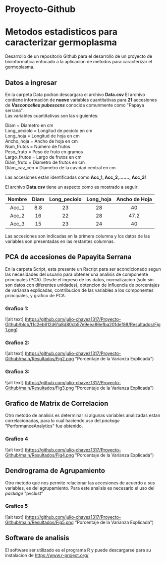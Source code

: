 # Proyecto-Github
# Metodos estadisticos para caracterizar germoplasma  
Desarrollo de un repositorio Github para el desarrollo de un proyecto de bioinformatica enfocado a la aplicacion de metodos para caracterizar el germoplasma.

## Datos a ingresar
En la carpeta Data podran descargara el archivo **Data.csv**
El archivo contiene información de **nueve** variables cuantitativas para **21** accesiones de **_Vasconcellea pubescens_** conocida comunmente como "Papaya serrana".\
Las variables cuantitativas son las siguientes: 

Diam = Diametro en cm\
Long_peciolo = Longitud de peciolo en cm\
Long_hoja = Longitud de hoja en cm\
Ancho_hoja = Ancho de hoja en cm\
Num_frutos = Número de frutos\
Peso_fruto = Peso de fruto en gramos\
Largo_frutos = Largo de frutos en cm\
Diám_fruto = Diametro de frutos en cm\
Diám_cav_cen = Diametro de la cavidad central en cm

Las accesiones están identificadas como **Acc_1, Acc_2,......., Acc_31**

El archivo **Data.csv** tiene un aspecto como es mostrado a seguir:

| **Nombre** | **Diam** | **Long_peciolo** | **Long_hoja** | **Ancho de Hoja** |
|:----------:|:-------------:|:----------------:|:-------------:|:-----------------:|
| Acc_1      |      8.8      |        23        |       28      |         40        |
| Acc_2      |       16      |        22        |       28      |        47.2       |
| Acc_3      |       15      |        23        |       24      |         40        |

Las accesiones son indicadas en la primera columna y los datos de las variables son presentadas en las restantes columnas.

## PCA de accesiones de Papayita Serrana
En la carpeta Script, esta presente un Rscript para ser acondicionado segun las necesidades del usuario para obtener una analisis de componente principales (PCA). Desde el ingreso de los datos, normalizacion (solo sin son datos con diferentes unidades), obtencion de influencia de porcentajes de varianza explicadas, contribucion de las variables a los componentes principales, y grafico de PCA.

### Grafico 1:

![alt text] (https://github.com/julio-chavez1317/Proyecto-Github/blob/f1c2eb612d61a8d80cb57e9eea86efba201def88/Resultados/Fig1.png)

### Grafico 2:

![alt text] (https://github.com/julio-chavez1317/Proyecto-Github/main/Resultados/Fig2.png "Porcentaje de la Varianza Explicada")

### Grafico 3:

![alt text] (https://github.com/julio-chavez1317/Proyecto-Github/main/Resultados/Fig3.png "Porcentaje de la Varianza Explicada")

## Grafico de Matrix de Correlacion
Otro metodo de analisis es determinar si algunas variables analizadas estan correlacionadas, para lo cual haciendo uso del _package_ "PerformanceAnalytics" fue obtenido.

### Grafico 4

![alt text] (https://github.com/julio-chavez1317/Proyecto-Github/main/Resultados/Fig4.png "Porcentaje de la Varianza Explicada")

## Dendrograma de Agrupamiento
Otro metodo que nos permite relacionar las accesiones de acuerdo a sus variables, es del agrupamiento. Para este analisis es necesario el uso del _package_ "pvclust"

### Grafico 5

![alt text] (https://github.com/julio-chavez1317/Proyecto-Github/main/Resultados/Fig5.png "Porcentaje de la Varianza Explicada")

## Software de analisis
El software ser utilizado es el programa R y puede descargarse para su instalacion de <https://www.r-project.org/>





